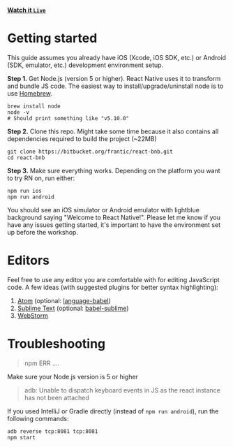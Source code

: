**[Watch it `Live`](https://reactbnb.ngrok.io/)**

# Getting started

This guide assumes you already have iOS (Xcode, iOS SDK, etc.) or Android (SDK, emulator, etc.) development environment setup.

**Step 1.** Get Node.js (version 5 or higher). React Native uses it to transform and bundle JS code. The easiest way to install/upgrade/uninstall node is to use [Homebrew](http://brew.sh/).

    brew install node
    node -v
    # Should print something like "v5.10.0"

**Step 2.** Clone this repo. Might take some time because it also contains all dependencies required to build the project (~22MB)

    git clone https://bitbucket.org/frantic/react-bnb.git
    cd react-bnb

**Step 3.** Make sure everything works. Depending on the platform you want to try RN on, run either:

    npm run ios
    npm run android

You should see an iOS simulator or Android emulator with lightblue background saying "Welcome to React Native!". Please let me know if you have any issues getting started, it's important to have the environment set up before the workshop.

# Editors

Feel free to use any editor you are comfortable with for editing JavaScript code. A few ideas (with suggested plugins for better syntax highlighting):

1. [Atom](https://atom.io) (optional: [language-babel](https://atom.io/packages/language-babel))
2. [Sublime Text](https://www.sublimetext.com/3) (optional: [babel-sublime](https://github.com/babel/babel-sublime))
3. [WebStorm](https://www.jetbrains.com/webstorm/)

# Troubleshooting

> npm ERR ....

Make sure your Node.js version is 5 or higher

> adb: Unable to dispatch keyboard events in JS as the react instance has not been attached

If you used IntelliJ or Gradle directly (instead of `npm run android`), run the following commands:

    adb reverse tcp:8081 tcp:8081
    npm start